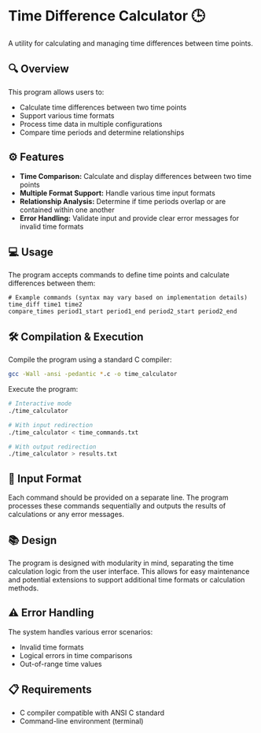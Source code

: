# Time Difference Calculator 🕒

A utility for calculating and managing time differences between time points.

## 🔍 Overview

This program allows users to:
- Calculate time differences between two time points
- Support various time formats
- Process time data in multiple configurations
- Compare time periods and determine relationships

## ⚙️ Features

- **Time Comparison:** Calculate and display differences between two time points
- **Multiple Format Support:** Handle various time input formats
- **Relationship Analysis:** Determine if time periods overlap or are contained within one another
- **Error Handling:** Validate input and provide clear error messages for invalid time formats

## 💻 Usage

The program accepts commands to define time points and calculate differences between them:

```
# Example commands (syntax may vary based on implementation details)
time_diff time1 time2
compare_times period1_start period1_end period2_start period2_end
```

## 🛠️ Compilation & Execution

Compile the program using a standard C compiler:

```bash
gcc -Wall -ansi -pedantic *.c -o time_calculator
```

Execute the program:

```bash
# Interactive mode
./time_calculator

# With input redirection
./time_calculator < time_commands.txt

# With output redirection
./time_calculator > results.txt
```

## 📝 Input Format

Each command should be provided on a separate line. The program processes these commands sequentially and outputs the results of calculations or any error messages.

## 📚 Design

The program is designed with modularity in mind, separating the time calculation logic from the user interface. This allows for easy maintenance and potential extensions to support additional time formats or calculation methods.

## ⚠️ Error Handling

The system handles various error scenarios:
- Invalid time formats
- Logical errors in time comparisons
- Out-of-range time values

## 📋 Requirements

- C compiler compatible with ANSI C standard
- Command-line environment (terminal)
